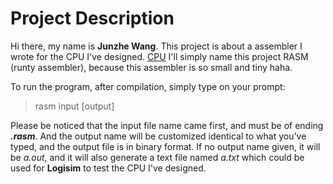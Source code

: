 # Project Description

Hi there, my name is **Junzhe Wang**.
This project is about a assembler I wrote for the CPU I've designed. 
[CPU](https://github.com/J-M-W0/CPU)
I'll simply name this project RASM (runty assembler), because this assembler is so small and tiny haha.

To run the program, after compilation, simply type on your prompt:

> rasm input [output]

Please be noticed that the input file name came first, and must be of ending ***.rasm***.
And the output name will be customized identical to what you've typed, 
and the output file is in binary format.
If no output name given, it will be *a.out*, 
and it will also generate a text file named *a.txt* which could be used for **Logisim** to test the CPU I've designed.

